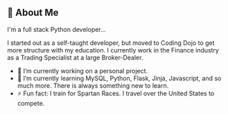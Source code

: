 ## 🚀 About Me
I'm a full stack Python developer...

I started out as a self-taught developer, but moved to Coding Dojo to get more structure with my education. I currently work in the Finance industry as a Trading Specialist at a large Broker-Dealer. 
- 🔭 I’m currently working on a personal project.
- 🌱 I’m currently learning MySQL, Python, Flask, Jinja, Javascript, and so much more. There is always something new to learn. 
- ⚡ Fun fact: I train for Spartan Races. I travel over the United States to compete.

